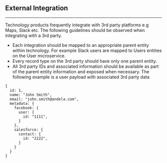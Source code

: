 ## External Integration

---

Technology products frequently integrate with 3rd party platforms e.g Maps, Slack etc. The following guidelines should be observed when integrating with a 3rd party.

- Each integration should be mapped to an appropriate parent entity within technology. For example Slack users are mapped to Users entities on the User microservice.
- Every record type on the 3rd party should have only one parent entity.
- All 3rd party IDs and associated information should be available as part of the parent entity information and exposed when necessary. The following example is a user payload with associated 3rd party data

```
{
  id: 1,
  name: "John Smith",
  email: "john.smith@andela.com",
  metadata: {
    facebook: {
      user: {
        id: "1111",
      }
    },
    salesforce: {
      contact: {
        id: "2222",
      }
    }
  }
}
```
